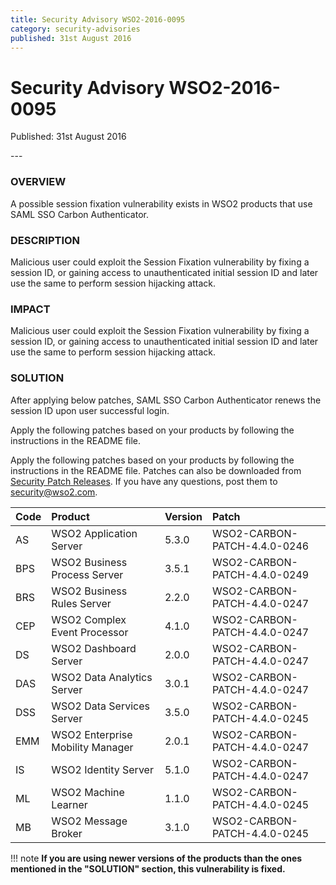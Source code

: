 ```yaml
---
title: Security Advisory WSO2-2016-0095
category: security-advisories
published: 31st August 2016
---
```


# Security Advisory WSO2-2016-0095

<p class="doc-version">Published: 31st August 2016</p>
---

### OVERVIEW
A possible session fixation vulnerability exists in WSO2 products that use SAML SSO Carbon Authenticator.


### DESCRIPTION
Malicious user could exploit the Session Fixation vulnerability by fixing a session ID, or gaining access to unauthenticated initial session ID and later use the same to perform session hijacking attack.


### IMPACT
Malicious user could exploit the Session Fixation vulnerability by fixing a session ID, or gaining access to unauthenticated initial session ID and later use the same to perform session hijacking attack.


### SOLUTION
After applying below patches, SAML SSO Carbon Authenticator renews the session ID upon user successful login.

Apply the following patches based on your products by following the instructions in the README file.

Apply the following patches based on your products by following the instructions in the README file. Patches can also be downloaded from [Security Patch Releases](http://wso2.com/security-patch-releases/). If you have any questions, post them to <security@wso2.com>.


| **Code** | **Product** | **Version** | **Patch** |
| :--- | :------ | :------ | :---- |
| AS | WSO2 Application Server | 5.3.0 | WSO2-CARBON-PATCH-4.4.0-0246 |
| BPS | WSO2 Business Process Server | 3.5.1 | WSO2-CARBON-PATCH-4.4.0-0249 |
| BRS | WSO2 Business Rules Server | 2.2.0 | WSO2-CARBON-PATCH-4.4.0-0247 |
| CEP | WSO2 Complex Event Processor | 4.1.0 | WSO2-CARBON-PATCH-4.4.0-0247 |
| DS | WSO2 Dashboard Server | 2.0.0 | WSO2-CARBON-PATCH-4.4.0-0247 |
| DAS | WSO2 Data Analytics Server | 3.0.1 | WSO2-CARBON-PATCH-4.4.0-0247 |
| DSS | WSO2 Data Services Server | 3.5.0 | WSO2-CARBON-PATCH-4.4.0-0245 |
| EMM | WSO2 Enterprise Mobility Manager | 2.0.1 | WSO2-CARBON-PATCH-4.4.0-0247
| IS | WSO2 Identity Server | 5.1.0 | WSO2-CARBON-PATCH-4.4.0-0247 |
| ML | WSO2 Machine Learner | 1.1.0 | WSO2-CARBON-PATCH-4.4.0-0245 |
| MB | WSO2 Message Broker | 3.1.0 | WSO2-CARBON-PATCH-4.4.0-0245 |


!!! note
    **If you are using newer versions of the products than the ones mentioned in the "SOLUTION" section, this vulnerability is fixed.**